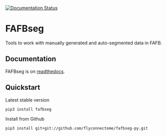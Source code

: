 [![Documentation Status](https://readthedocs.org/projects/fafbseg-py/badge/?version=latest)](https://fafbseg-py.readthedocs.io/en/latest/?badge=latest)

# FAFBseg
Tools to work with manually generated and auto-segmented data in FAFB.

## Documentation
FAFBseg is on [readthedocs](https://fafbseg-py.readthedocs.io/en/latest/).

## Quickstart
Latest stable version

```bash
pip3 install fafbseg
```

Install from Github
```bash
pip3 install git+git://github.com/flyconnectome/fafbseg-py.git
```
